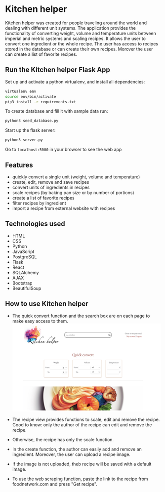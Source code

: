 # Kitchen helper
Kitchen helper was created for people traveling around the world and dealing with different unit systems. 
The application provides the functionality of converting weight, volume and temperature units between imperial and metric systems and scaling recipes. 
It allows the user to convert one ingredient or the whole recipe. The user has access to recipes stored in the database or can create their own recipes. 
Morover the user can create a list of favorite recipes.

## Run the Kitchen helper Flask App
Set up and activate a python virtualenv, and install all dependencies:
```sh
virtualenv env
source env/bin/activate
pip3 install -r requirements.txt
```
To create database and fill it with sample data run:
```sh
python3 seed_database.py
 ```
Start up the flask server:
```sh
python3 server.py
```
Go to `localhost:5000` in your browser to see the web app

## Features
- quickly convert a single unit (weight, volume and temperature)
- create, edit, remove and save recipes
- convert units of ingredients in recipes
- scale recipes (by baking pan size or by number of portions)
- create a list of favorite recipes
- filter recipes by ingredient
- import a recipe from external website with recipes

## Technologies used
- HTML
- CSS
- Python
- JavaScript
- PostgreSQL
- Flask
- React
- SQLAlchemy
- AJAX
- Bootstrap
- BeautifulSoup

## How to use Kitchen helper
- The quick convert function and the search box are on each page to make easy access to them.
![Quick convert function](static/img/readme/README1.jpg)
- The recipe view provides functions to scale, edit and remove the recipe. Good to know: only the author of the recipe can edit and remove the recipe.

- Otherwise, the recipe has only the scale function.

- In the create function, the author can easily add and remove an ingredient. Moreover, the user can upload a recipe image. 

- If the image is not uploaded, theb recipe will be saved with a default image.

- To use the web scraping function, paste the link to the recipe from foodnetwork.com and press "Get recipe".


